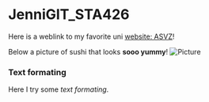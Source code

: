 # JenniGIT_STA426

Here is a weblink to my favorite uni [website: ASVZ](https://asvz.ch)!
  
Below a picture of sushi that looks **sooo yummy**! 
![Picture](https://bloomingnolwenn.com/wp-content/uploads/2019/02/IMG_3775.jpg) 
  
  
### Text formating
Here I try some _text formating_.
